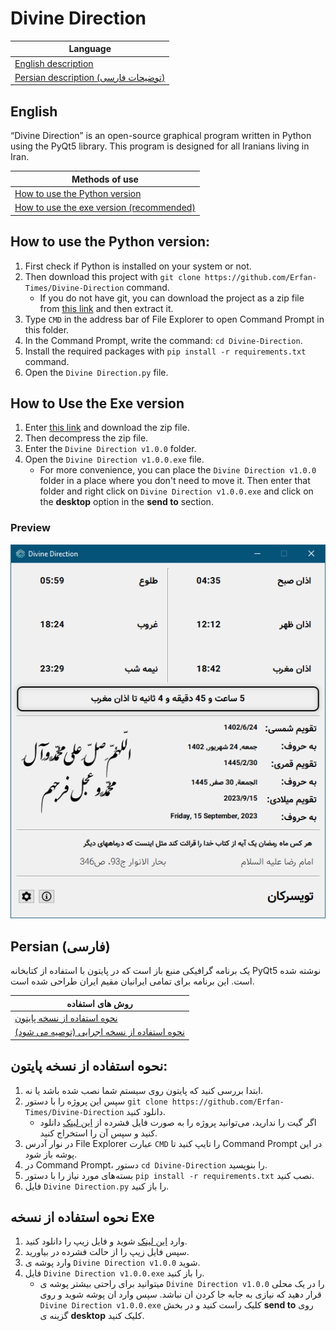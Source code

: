 # **Divine Direction**

| Language                     |
| ---------------------------- |
| [English description](#english) |
| [Persian description (توضیحات فارسی)](#persian-فارسی) |




## English
“Divine Direction” is an open-source graphical program written in Python using the PyQt5 library. This program is designed for all Iranians living in Iran.

| Methods of use |
| ---------------------------- |
| [How to use the Python version](#how-to-use-the-python-version) |
| [How to use the exe version (recommended)](#how-to-use-the-exe-version) |

## How to use the Python version:
1. First check if Python is installed on your system or not.
2. Then download this project with `git clone https://github.com/Erfan-Times/Divine-Direction` command.
    * If you do not have git, you can download the project as a zip file from [this link](https://github.com/Erfan-Times/Divine-Direction/releases/tag/v1.0.0) and then extract it.
3. Type `CMD` in the address bar of File Explorer to open Command Prompt in this folder.
4. In the Command Prompt, write the command: `cd Divine-Direction`.
5. Install the required packages with `pip install -r requirements.txt` command.
6. Open the `Divine Direction.py` file.


## How to Use the Exe version
1. Enter [this link](https://github.com/Erfan-Times/Divine-Direction/releases/tag/v1.0.0exe) and download the zip file.
2. Then decompress the zip file.
3. Enter the `Divine Direction v1.0.0` folder.
4. Open the `Divine Direction v1.0.0.exe` file.
    * For more convenience, you can place the `Divine Direction v1.0.0` folder in a place where you don't need to move it.
        Then enter that folder and right click on `Divine Direction v1.0.0.exe` and click on the **desktop** option in the **send to** section.


### Preview
![Program preview](Preview/2.png)

## Persian (فارسی)
یک برنامه گرافیکی منبع باز است که در پایتون با استفاده از کتابخانه PyQt5 نوشته شده است. این برنامه برای تمامی ایرانیان مقیم ایران طراحی شده است.

| روش های استفاده |
| ---------------------------- |
| [نحوه استفاده از نسخه پایتون](#نحوه-استفاده-از-نسخه-پایتون) |
| [نحوه استفاده از نسخه اجرایی (توصیه می شود)](#نحوه-استفاده-از-نسخه-exe) |

## نحوه استفاده از نسخه پایتون:
1. ابتدا بررسی کنید که پایتون روی سیستم شما نصب شده باشد یا نه.
2. سپس این پروژه را با دستور `git clone https://github.com/Erfan-Times/Divine-Direction` دانلود کنید.
    * اگر گیت را ندارید، می‌توانید پروژه را به صورت فایل فشرده از [این لینک](https://github.com/Erfan-Times/Divine-Direction/releases/tag/v1.0.0) دانلود کنید و سپس آن را استخراج کنید.
3. در نوار آدرس File Explorer عبارت `CMD` را تایپ کنید تا Command Prompt در این پوشه باز شود.
4. در Command Prompt، دستور `cd Divine-Direction` را بنویسید.
5. بسته‌های مورد نیاز را با دستور `pip install -r requirements.txt` نصب کنید.
6. فایل `Divine Direction.py` را باز کنید.


## نحوه استفاده از نسخه Exe
1. وارد [این لینک](https://github.com/Erfan-Times/Divine-Direction/releases/tag/v1.0.0exe) شوید و فایل زیپ را دانلود کنید.
2. سپس فایل زیپ را از حالت فشرده در بیاورید.
3. وارد پوشه ی `Divine Direction v1.0.0` شوید.
4. فایل `Divine Direction v1.0.0.exe` را باز کنید.
    * میتوانید برای راحتی بیشتر پوشه ی `Divine Direction v1.0.0` را در یک محلی قرار دهید که نیازی به جابه جا کردن ان نباشد.
       سپس وارد ان پوشه شوید و روی `Divine Direction v1.0.0.exe` کلیک راست کنید و در بخش **send to** روی گزینه ی **desktop** کلیک کنید.
